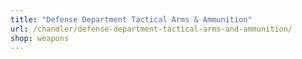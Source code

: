 ```yaml
---
title: "Defense Department Tactical Arms & Ammunition"
url: /chandler/defense-department-tactical-arms-and-ammunition/
shop: weapons
---
```

